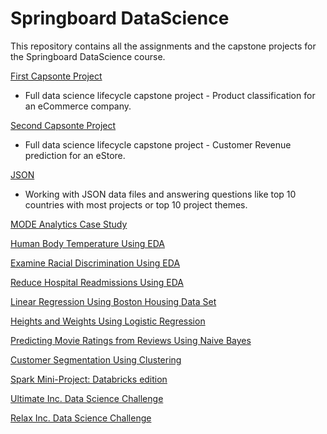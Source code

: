 # Springboard DataScience

This repository contains all the assignments and the capstone projects for the Springboard DataScience course.

[First Capsonte Project](https://github.com/NehaJain18/DataScience/)
- Full data science lifecycle capstone project - Product classification for an eCommerce company.

[Second Capsonte Project](https://github.com/NehaJain18/DataScience/)
- Full data science lifecycle capstone project - Customer Revenue prediction for an eStore.

[JSON](https://github.com/NehaJain18/DataScience/tree/master/JSON_Based_Data_Excercises)
- Working with JSON data files and answering questions like top 10 countries with most projects or top 10 project themes.

[MODE Analytics Case Study](https://github.com/NehaJain18/DataScience/)

[Human Body Temperature Using EDA](https://github.com/NehaJain18/DataScience/)

[Examine Racial Discrimination Using EDA](https://github.com/NehaJain18/DataScience/)

[Reduce Hospital Readmissions Using EDA](https://github.com/NehaJain18/DataScience/)

[Linear Regression Using Boston Housing Data Set](https://github.com/NehaJain18/DataScience/)

[Heights and Weights Using Logistic Regression](https://github.com/NehaJain18/DataScience/)

[Predicting Movie Ratings from Reviews Using Naive Bayes](https://github.com/NehaJain18/DataScience/)

[Customer Segmentation Using Clustering](https://github.com/NehaJain18/DataScience/)

[Spark Mini-Project: Databricks edition](https://github.com/NehaJain18/DataScience/)

[Ultimate Inc. Data Science Challenge](https://github.com/NehaJain18/DataScience/)

[Relax Inc. Data Science Challenge](https://github.com/NehaJain18/DataScience/)


